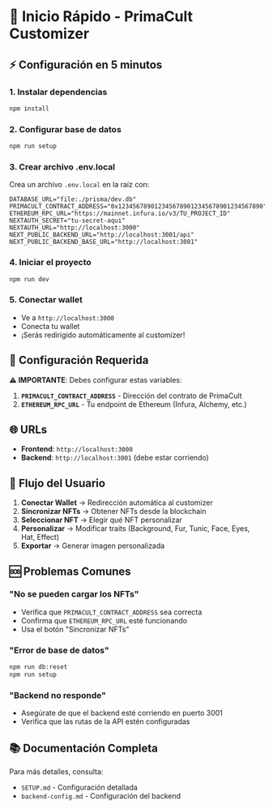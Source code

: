 # 🚀 Inicio Rápido - PrimaCult Customizer

## ⚡ Configuración en 5 minutos

### 1. Instalar dependencias
```bash
npm install
```

### 2. Configurar base de datos
```bash
npm run setup
```

### 3. Crear archivo .env.local
Crea un archivo `.env.local` en la raíz con:
```env
DATABASE_URL="file:./prisma/dev.db"
PRIMACULT_CONTRACT_ADDRESS="0x1234567890123456789012345678901234567890"
ETHEREUM_RPC_URL="https://mainnet.infura.io/v3/TU_PROJECT_ID"
NEXTAUTH_SECRET="tu-secret-aqui"
NEXTAUTH_URL="http://localhost:3000"
NEXT_PUBLIC_BACKEND_URL="http://localhost:3001/api"
NEXT_PUBLIC_BACKEND_BASE_URL="http://localhost:3001"
```

### 4. Iniciar el proyecto
```bash
npm run dev
```

### 5. Conectar wallet
- Ve a `http://localhost:3000`
- Conecta tu wallet
- ¡Serás redirigido automáticamente al customizer!

## 🔧 Configuración Requerida

**⚠️ IMPORTANTE**: Debes configurar estas variables:

1. **`PRIMACULT_CONTRACT_ADDRESS`** - Dirección del contrato de PrimaCult
2. **`ETHEREUM_RPC_URL`** - Tu endpoint de Ethereum (Infura, Alchemy, etc.)

## 🌐 URLs

- **Frontend**: `http://localhost:3000`
- **Backend**: `http://localhost:3001` (debe estar corriendo)

## 🎯 Flujo del Usuario

1. **Conectar Wallet** → Redirección automática al customizer
2. **Sincronizar NFTs** → Obtener NFTs desde la blockchain
3. **Seleccionar NFT** → Elegir qué NFT personalizar
4. **Personalizar** → Modificar traits (Background, Fur, Tunic, Face, Eyes, Hat, Effect)
5. **Exportar** → Generar imagen personalizada

## 🆘 Problemas Comunes

### "No se pueden cargar los NFTs"
- Verifica que `PRIMACULT_CONTRACT_ADDRESS` sea correcta
- Confirma que `ETHEREUM_RPC_URL` esté funcionando
- Usa el botón "Sincronizar NFTs"

### "Error de base de datos"
```bash
npm run db:reset
npm run setup
```

### "Backend no responde"
- Asegúrate de que el backend esté corriendo en puerto 3001
- Verifica que las rutas de la API estén configuradas

## 📚 Documentación Completa

Para más detalles, consulta:
- `SETUP.md` - Configuración detallada
- `backend-config.md` - Configuración del backend

